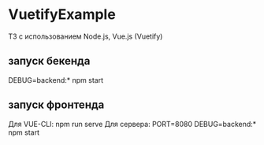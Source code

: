 # VuetifyExample
ТЗ с использованием Node.js, Vue.js (Vuetify)


## запуск бекенда
DEBUG=backend:* npm start

## запуск фронтенда
Для VUE-CLI: npm run serve
Для сервера: PORT=8080 DEBUG=backend:* npm start
